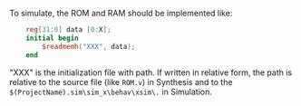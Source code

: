To simulate, the ROM and RAM should be implemented like:

```verilog
    reg[31:0] data [0:X];
    initial begin
        $readmemh("XXX", data);
    end
```

"XXX" is the initialization file with path. If written in relative form, the path is relative to the source file (like `ROM.v`) in Synthesis and to the `$(ProjectName).sim\sim_x\behav\xsim\.` in Simulation.

